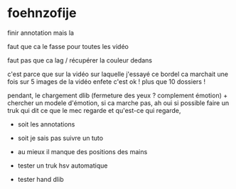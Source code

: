 # foehnzofije

finir annotation mais la

faut que ca le fasse pour toutes les vidéo

faut pas que ca lag / récupérer la couleur dedans

c'est parce que sur la vidéo sur laquelle j'essayé ce bordel ca marchait une fois sur 5 images de la vidéo enfete c'est ok ! plus que 10 dossiers !

pendant, le chargement dlib (fermeture des yeux ? complement émotion) + chercher un modele d'émotion, si ca marche pas, ah oui si possible faire un truk qui dit ce que le mec regarde et qu'est-ce qui regarde, 

- soit les annotations

- soit je sais pas suivre un tuto

- au mieux il manque des positions des mains

- tester un truk hsv automatique

- tester hand dlib
